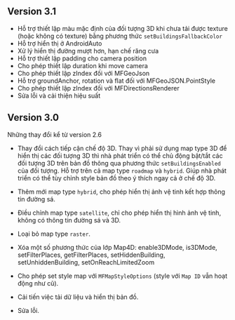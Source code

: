 ## Version 3.1

- Hỗ trợ thiết lập màu mặc định của đối tượng 3D khi chưa tải được texture (hoặc không có texture) bằng phương thức `setBuildingsFallbackColor`
- Hỗ trợ hiển thị ở AndroidAuto
- Xử lý hiển thị đường mượt hơn, hạn chế răng cưa
- Hỗ trợ thiết lập padding cho camera position
- Cho phép thiết lập duration  khi move camera
- Cho phép thiết lập zIndex đối với MFGeoJson
- Hỗ trợ groundAnchor, rotation và flat đối với MFGeoJSON.PointStyle
- Cho phép thiết lập zIndex đối với MFDirectionsRenderer
- Sửa lỗi và cải thiện hiệu suất

## Version 3.0

Những thay đổi kể từ version 2.6

- Thay đổi cách tiếp cận chế độ 3D.  Thay vì phải sử dụng map type 3D để hiển thị các đối tượng 3D thì nhà phát triển có thể chủ động bật/tắt các đối tượng 3D trên bản đồ thông qua phương thức `setBuildingsEnabled` của đối tượng.
Hỗ trợ trên cả map type `roadmap` và `hybrid`. Giúp nhà phát triển có thể tùy chỉnh style bản đồ theo ý thích ngay cả ở chế độ 3D.

- Thêm mới map type `hybrid`, cho phép hiển thị ảnh vệ tinh kết hợp thông tin đường sá.
- Điều chỉnh map type `satellite`, chỉ cho phép hiển thị hình ảnh vệ tinh, không có thông tin đường sá và 3D.
- Loại bỏ map type `raster`.
- Xóa một số phương thức của lớp Map4D: enable3DMode, is3DMode, setFilterPlaces, getFilterPlaces, setHiddenBuilding, setUnhiddenBuilding, setOnReachLimitedZoom
- Cho phép set style map với `MFMapStyleOptions` (style với `Map ID` vẫn hoạt động như cũ).
- Cải tiến việc tải dữ liệu và hiển thị bản đồ.
- Sửa lỗi.
